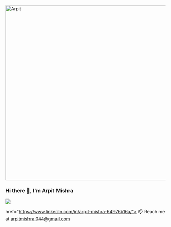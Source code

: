 <img src="https://i.imgur.com/EWMhlWD.jpg" alt="Arpit" width="850" height="550">


### Hi there 👋, I'm Arpit Mishra
![](https://komarev.com/ghpvc/?username=arpit044)
      
<a>href="https://www.linkedin.com/in/arpit-mishra-64976b16a/"><i class="fab fa-linkedin"></i></a>
📫 Reach me at arpitmishra.044@gmail.com






